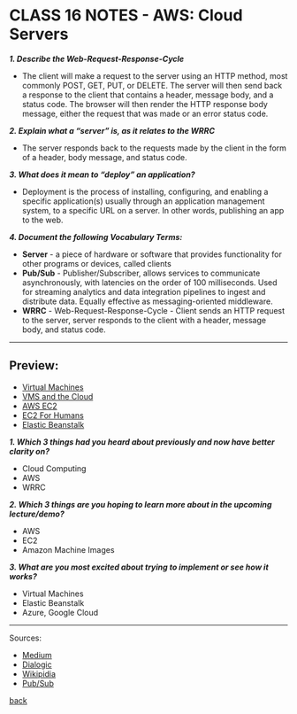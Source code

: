 # CLASS 16 NOTES - AWS: Cloud Servers

***1. Describe the Web-Request-Response-Cycle***

- The client will make a request to the server using an HTTP method, most commonly POST, GET, PUT, or DELETE. The server will then send back a response to the client that contains a header, message body, and a status code. The browser will then render the HTTP response body message, either the request that was made or an error status code.

***2. Explain what a “server” is, as it relates to the WRRC***

- The server responds back to the requests made by the client in the form of a header, body message, and status code.

***3. What does it mean to “deploy” an application?***

- Deployment is the process of installing, configuring, and enabling a specific application(s) usually through an application management system, to a specific URL on a server. In other words, publishing an app to the web.

***4. Document the following Vocabulary Terms:***

- **Server** - a piece of hardware or software that provides functionality for other programs or devices, called clients
- **Pub/Sub** - Publisher/Subscriber, allows services to communicate asynchronously, with latencies on the order of 100 milliseconds. Used for streaming analytics and data integration pipelines to ingest and distribute data. Equally effective as messaging-oriented middleware.
- **WRRC** - Web-Request-Response-Cycle - Client sends an HTTP request to the server, server responds to the client with a header, message body, and status code.

- - -

## Preview:

- [Virtual Machines](https://www.youtube.com/watch?v=yIVXjl4SwVo)
- [VMS and the Cloud](https://www.youtube.com/watch?v=l0DfHUWMjsU)
- [AWS EC2](https://aws.amazon.com/ec2/?ec2-whats-new.sort-by=item.additionalFields.postDateTime&ec2-whats-new.sort-order=desc)
- [EC2 For Humans](https://www.youtube.com/watch?v=lZMkgOMYYIg)
- [Elastic Beanstalk](https://www.youtube.com/watch?v=SrwxAScdyT0)

***1. Which 3 things had you heard about previously and now have better clarity on?***

- Cloud Computing
- AWS
- WRRC

***2. Which 3 things are you hoping to learn more about in the upcoming lecture/demo?***

- AWS
- EC2
- Amazon Machine Images

***3. What are you most excited about trying to implement or see how it works?***

- Virtual Machines
- Elastic Beanstalk
- Azure, Google Cloud

- - -

Sources:

- [Medium](https://medium.com/@jen_strong/the-request-response-cycle-of-the-web-1b7e206e9047)
- [Dialogic](https://www.dialogic.com/glossary/application-deployment-#:~:text=Application%20Deployment%20(also%20referred%20to,specific%20URL%20on%20a%20server.))
- [Wikipidia](https://en.wikipedia.org/wiki/Server_(computing))
- [Pub/Sub](https://cloud.google.com/pubsub/docs/overview)

[back](../README.md)
